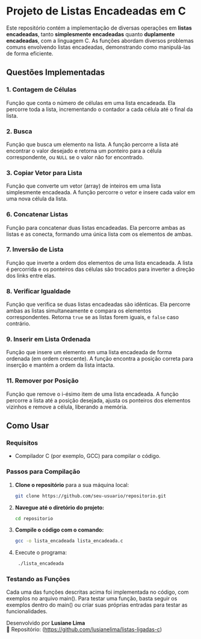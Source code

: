 # Projeto de Listas Encadeadas em C

Este repositório contém a implementação de diversas operações em **listas encadeadas**, tanto **simplesmente encadeadas** quanto **duplamente encadeadas**, com a linguagem C. As funções abordam diversos problemas comuns envolvendo listas encadeadas, demonstrando como manipulá-las de forma eficiente.

## Questões Implementadas

### 1. **Contagem de Células**
   Função que conta o número de células em uma lista encadeada. Ela percorre toda a lista, incrementando o contador a cada célula até o final da lista.

### 2. **Busca**
   Função que busca um elemento na lista. A função percorre a lista até encontrar o valor desejado e retorna um ponteiro para a célula correspondente, ou `NULL` se o valor não for encontrado.

### 3. **Copiar Vetor para Lista**
   Função que converte um vetor (array) de inteiros em uma lista simplesmente encadeada. A função percorre o vetor e insere cada valor em uma nova célula da lista.

### 6. **Concatenar Listas**
   Função para concatenar duas listas encadeadas. Ela percorre ambas as listas e as conecta, formando uma única lista com os elementos de ambas.

### 7. **Inversão de Lista**
   Função que inverte a ordem dos elementos de uma lista encadeada. A lista é percorrida e os ponteiros das células são trocados para inverter a direção dos links entre elas.

### 8. **Verificar Igualdade**
   Função que verifica se duas listas encadeadas são idênticas. Ela percorre ambas as listas simultaneamente e compara os elementos correspondentes. Retorna `true` se as listas forem iguais, e `false` caso contrário.

### 9. **Inserir em Lista Ordenada**
   Função que insere um elemento em uma lista encadeada de forma ordenada (em ordem crescente). A função encontra a posição correta para inserção e mantém a ordem da lista intacta.

### 11. **Remover por Posição**
   Função que remove o i-ésimo item de uma lista encadeada. A função percorre a lista até a posição desejada, ajusta os ponteiros dos elementos vizinhos e remove a célula, liberando a memória.

## Como Usar

### Requisitos

- Compilador C (por exemplo, GCC) para compilar o código.

### Passos para Compilação

1. **Clone o repositório** para a sua máquina local:

   ```bash
   git clone https://github.com/seu-usuario/repositorio.git
2. **Navegue até o diretório do projeto:**
   
   ```bash
   cd repositorio
   ```
3. **Compile o código com o comando:**

   ```bash
   gcc -o lista_encadeada lista_encadeada.c
4. Execute o programa:

   ```bash
    ./lista_encadeada

### **Testando as Funções**
  Cada uma das funções descritas acima foi implementada no código, com exemplos no arquivo main(). Para testar uma função, basta seguir os exemplos dentro do main() ou criar suas próprias entradas para testar as funcionalidades.

  
Desenvolvido por **Lusiane Lima**  
🔗 Repositório: (https://github.com/lusianelima/listas-ligadas-c)
